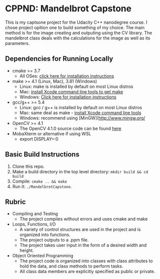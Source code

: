 # CPPND: Mandelbrot Capstone

This is my captsone project for the Udacity C++ nanodegree course. I chose project opition one to build something of my choice. The main method is for the image creating and outputing using the CV library. The mandelbrot class deals with the calculations for the image as well as its parameters. 

## Dependencies for Running Locally
* cmake >= 3.7
  * All OSes: [click here for installation instructions](https://cmake.org/install/)
* make >= 4.1 (Linux, Mac), 3.81 (Windows)
  * Linux: make is installed by default on most Linux distros
  * Mac: [install Xcode command line tools to get make](https://developer.apple.com/xcode/features/)
  * Windows: [Click here for installation instructions](http://gnuwin32.sourceforge.net/packages/make.htm)
* gcc/g++ >= 5.4
  * Linux: gcc / g++ is installed by default on most Linux distros
  * Mac: same deal as make - [install Xcode command line tools](https://developer.apple.com/xcode/features/)
  * Windows: recommend using [MinGW](http://www.mingw.org/
* OpenCV >= 4.1
  * The OpenCV 4.1.0 source code can be found [here](https://github.com/opencv/opencv/tree/4.1.0)
* MobaXterm or alternative if using WSL
  * export DISPLAY=:0

## Basic Build Instructions

1. Clone this repo.
2. Make a build directory in the top level directory: `mkdir build && cd build`
3. Compile: `cmake .. && make`
4. Run it: `./MandelbrotCapstone`.

## Rubric
* Compiling and Testing 
  * The project compiles without errors and uses cmake and make
* Loops, Functions, I/O
  * A variety of control structures are used in the project and is organized into functions.
  * The project outputs to a .ppm file. 
  * The project takes user input in the form of a desired width and height. 
* Object Oriented Programming
  * The project code is organized into classes with class attributes to hold the data, and class methods to perform tasks.
  * All class data members are explicitly specified as public or private.
